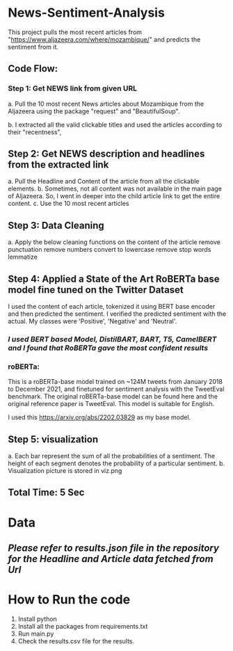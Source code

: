 # News-Sentiment-Analysis


This project pulls the most recent articles from "https://www.aljazeera.com/where/mozambique/" and predicts the sentiment from it.

## Code Flow:

### Step 1: Get NEWS link from given URL 
a. Pull the 10 most recent News articles about Mozambique from the Aljazeera using the package "request" and "BeautifulSoup".

b. I extracted all the valid clickable titles and used the articles according to their "recentness",

## Step 2: Get NEWS description and headlines from the extracted link 
a. Pull the Headline and Content of the article from all the clickable elements. 
b. Sometimes, not all content was not available in the main page of Aljazeera. So, I went in deeper into the child article link to get the entire content.
c. Use the 10 most recent articles

## Step 3: Data Cleaning 
a. Apply the below cleaning functions on the content of the article
    remove punctuation
    remove numbers
    convert to lowercase
    remove stop words
    lemmatize


## Step 4: Applied a State of the Art RoBERTa base model fine tuned on the Twitter Dataset

I used the content of each article, tokenized it using BERT base encoder and then predicted the sentiment. I verified the predicted sentiment with the actual. My classes were 'Positive', 'Negative' and 'Neutral'.

### *I used BERT based Model, DistilBART, BART, T5, CamelBERT and I found that RoBERTa gave the most confident results*

### roBERTa:
This is a roBERTa-base model trained on ~124M tweets from January 2018 to December 2021, and finetuned for sentiment analysis with the TweetEval benchmark. The original roBERTa-base model can be found here and the original reference paper is TweetEval. This model is suitable for English.

I used this https://arxiv.org/abs/2202.03829 as my base model.


## Step 5: visualization
a. Each bar represent the sum of all the probabilities of a sentiment. The height of each segment denotes the probability of a particular sentiment.
b. Visualization picture is stored in viz.png

## Total Time: 5 Sec

# Data 
## *Please refer to results.json file in the repository for the Headline and Article data fetched from Url*

# How to Run the code 

1. Install python
2. Install all the packages from requirements.txt
3. Run main.py
4. Check the results.csv file for the results.
